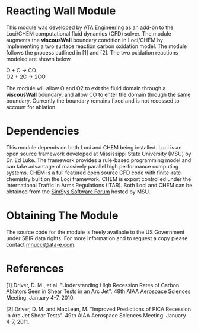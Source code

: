 # Reacting Wall Module
This module was developed by [ATA Engineering](http://www.ata-e.com) as an 
add-on to the Loci/CHEM computational fluid dynamics (CFD) solver. The module 
augments the **viscousWall** boundary condition in Loci/CHEM by implementing a 
two surface reaction carbon oxidation model. The module follows the process 
outlined in [1] and [2]. The two oxidation reactions modeled are shown below.

O + C -> CO  
O2 + 2C -> 2CO

The module will allow O and O2 to exit the fluid domain through a 
**viscousWall** boundary, and allow CO to enter the domain through the same 
boundary. Currently the boundary remains fixed and is not recessed to account 
for ablation.

# Dependencies
This module depends on both Loci and CHEM being installed. Loci is an open
source framework developed at Mississippi State University (MSU) by Dr. Ed 
Luke. The framework provides a rule-based programming model and can take 
advantage of massively parallel high performance computing systems. CHEM is a 
full featured open source CFD code with finite-rate chemistry built on the Loci 
framework. CHEM is export controlled under the International Traffic In Arms 
Regulations (ITAR). Both Loci and CHEM can be obtained from the 
[SimSys Software Forum](http://www.simcenter.msstate.edu) hosted by MSU.

# Obtaining The Module
The source code for the module is freely available to the US Government under
SBIR data rights. For more information and to request a copy please contact 
mnucci@ata-e.com.

# References
[1] Driver, D. M., et al. "Understanding High Recession Rates of Carbon Ablators
Seen in Shear Tests in an Arc Jet". 48th AIAA Aerospace Sciences Meeting. 
January 4-7, 2010.

[2] Driver, D. M. and MacLean, M. "Improved Predictions of PICA Recession in Arc
Jet Shear Tests". 49th AIAA Aerospace Sciences Meeting. January 4-7, 2011.